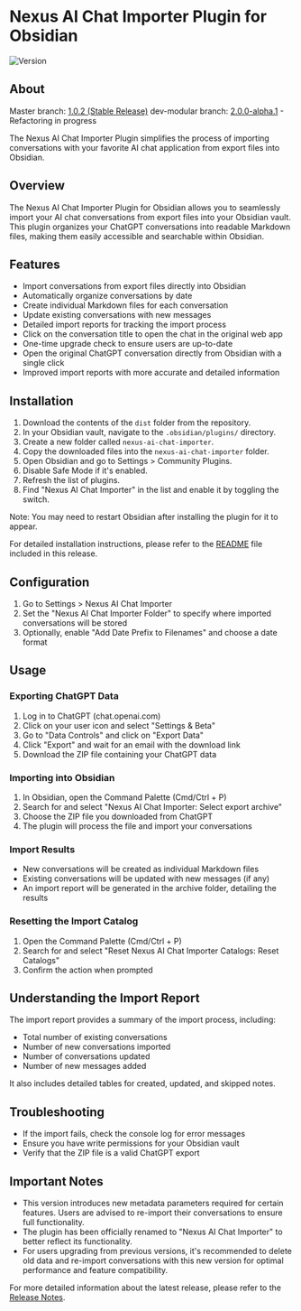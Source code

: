 # Nexus AI Chat Importer Plugin for Obsidian

![Version](https://img.shields.io/badge/version-1.0.2-blue)

## About

Master branch: [1.0.2 (Stable Release)](https://github.com/Superkikim/nexus-ai-chat-importer/tree/master)
dev-modular branch: [2.0.0-alpha.1](https://github.com/Superkikim/nexus-ai-chat-importer/tree/dev-modular) - Refactoring in progress

The Nexus AI Chat Importer Plugin simplifies the process of importing conversations with your favorite AI chat application from export files into Obsidian.

## Overview

The Nexus AI Chat Importer Plugin for Obsidian allows you to seamlessly import your AI chat conversations from export files into your Obsidian vault. This plugin organizes your ChatGPT conversations into readable Markdown files, making them easily accessible and searchable within Obsidian.

## Features

- Import conversations from export files directly into Obsidian
- Automatically organize conversations by date
- Create individual Markdown files for each conversation
- Update existing conversations with new messages
- Detailed import reports for tracking the import process
- Click on the conversation title to open the chat in the original web app
- One-time upgrade check to ensure users are up-to-date
- Open the original ChatGPT conversation directly from Obsidian with a single click
- Improved import reports with more accurate and detailed information

## Installation

1. Download the contents of the `dist` folder from the repository.
2. In your Obsidian vault, navigate to the `.obsidian/plugins/` directory.
3. Create a new folder called `nexus-ai-chat-importer`.
4. Copy the downloaded files into the `nexus-ai-chat-importer` folder.
5. Open Obsidian and go to Settings > Community Plugins.
6. Disable Safe Mode if it's enabled.
7. Refresh the list of plugins.
8. Find "Nexus AI Chat Importer" in the list and enable it by toggling the switch.

Note: You may need to restart Obsidian after installing the plugin for it to appear.

For detailed installation instructions, please refer to the [README](https://github.com/Superkikim/nexus-ai-chat-importer/blob/v1.0.2/README.md#installation) file included in this release.

## Configuration

1. Go to Settings > Nexus AI Chat Importer
2. Set the "Nexus AI Chat Importer Folder" to specify where imported conversations will be stored
3. Optionally, enable "Add Date Prefix to Filenames" and choose a date format

## Usage

### Exporting ChatGPT Data

1. Log in to ChatGPT (chat.openai.com)
2. Click on your user icon and select "Settings & Beta"
3. Go to "Data Controls" and click on "Export Data"
4. Click "Export" and wait for an email with the download link
5. Download the ZIP file containing your ChatGPT data

### Importing into Obsidian

1. In Obsidian, open the Command Palette (Cmd/Ctrl + P)
2. Search for and select "Nexus AI Chat Importer: Select export archive"
3. Choose the ZIP file you downloaded from ChatGPT
4. The plugin will process the file and import your conversations

### Import Results

- New conversations will be created as individual Markdown files
- Existing conversations will be updated with new messages (if any)
- An import report will be generated in the archive folder, detailing the results

### Resetting the Import Catalog

1. Open the Command Palette (Cmd/Ctrl + P)
2. Search for and select "Reset Nexus AI Chat Importer Catalogs: Reset Catalogs"
3. Confirm the action when prompted

## Understanding the Import Report

The import report provides a summary of the import process, including:

- Total number of existing conversations
- Number of new conversations imported
- Number of conversations updated
- Number of new messages added

It also includes detailed tables for created, updated, and skipped notes.

## Troubleshooting

- If the import fails, check the console log for error messages
- Ensure you have write permissions for your Obsidian vault
- Verify that the ZIP file is a valid ChatGPT export

## Important Notes

- This version introduces new metadata parameters required for certain features. Users are advised to re-import their conversations to ensure full functionality.
- The plugin has been officially renamed to "Nexus AI Chat Importer" to better reflect its functionality.
- For users upgrading from previous versions, it's recommended to delete old data and re-import conversations with this new version for optimal performance and feature compatibility.

For more detailed information about the latest release, please refer to the [Release Notes](https://github.com/Superkikim/nexus-ai-chat-importer/blob/v1.0.2/v1.0.2_RELEASE_NOTES.md).
